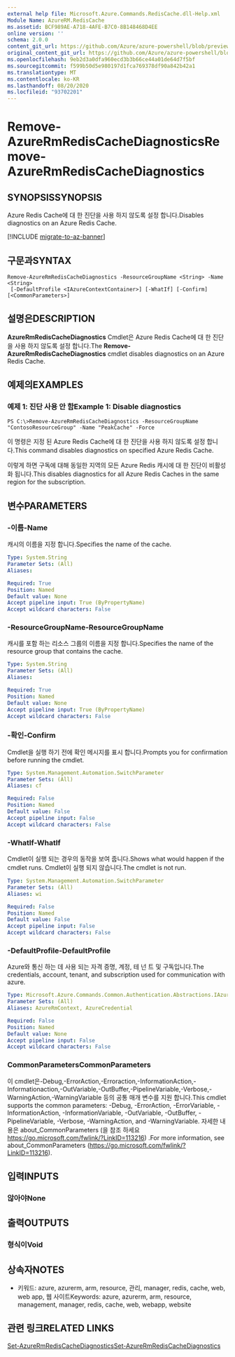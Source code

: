 ```yaml
---
external help file: Microsoft.Azure.Commands.RedisCache.dll-Help.xml
Module Name: AzureRM.RedisCache
ms.assetid: BCF989AE-A718-4AFE-B7C0-8B148468D4EE
online version: ''
schema: 2.0.0
content_git_url: https://github.com/Azure/azure-powershell/blob/preview/src/ResourceManager/RedisCache/Commands.RedisCache/help/Remove-AzureRmRedisCacheDiagnostics.md
original_content_git_url: https://github.com/Azure/azure-powershell/blob/preview/src/ResourceManager/RedisCache/Commands.RedisCache/help/Remove-AzureRmRedisCacheDiagnostics.md
ms.openlocfilehash: 9eb2d3a0dfa960ecd3b3b66ce44a01de64d7f5bf
ms.sourcegitcommit: f599b50d5e980197d1fca769378df90a842b42a1
ms.translationtype: MT
ms.contentlocale: ko-KR
ms.lasthandoff: 08/20/2020
ms.locfileid: "93702201"
---
```

# <span data-ttu-id="9dff0-101">Remove-AzureRmRedisCacheDiagnostics</span><span class="sxs-lookup"><span data-stu-id="9dff0-101">Remove-AzureRmRedisCacheDiagnostics</span></span>

## <span data-ttu-id="9dff0-102">SYNOPSIS</span><span class="sxs-lookup"><span data-stu-id="9dff0-102">SYNOPSIS</span></span>
<span data-ttu-id="9dff0-103">Azure Redis Cache에 대 한 진단을 사용 하지 않도록 설정 합니다.</span><span class="sxs-lookup"><span data-stu-id="9dff0-103">Disables diagnostics on an Azure Redis Cache.</span></span>

[!INCLUDE [migrate-to-az-banner](../../includes/migrate-to-az-banner.md)]

## <span data-ttu-id="9dff0-104">구문과</span><span class="sxs-lookup"><span data-stu-id="9dff0-104">SYNTAX</span></span>

```
Remove-AzureRmRedisCacheDiagnostics -ResourceGroupName <String> -Name <String>
 [-DefaultProfile <IAzureContextContainer>] [-WhatIf] [-Confirm] [<CommonParameters>]
```

## <span data-ttu-id="9dff0-105">설명은</span><span class="sxs-lookup"><span data-stu-id="9dff0-105">DESCRIPTION</span></span>
<span data-ttu-id="9dff0-106">**AzureRmRedisCacheDiagnostics** Cmdlet은 Azure Redis Cache에 대 한 진단을 사용 하지 않도록 설정 합니다.</span><span class="sxs-lookup"><span data-stu-id="9dff0-106">The **Remove-AzureRmRedisCacheDiagnostics** cmdlet disables diagnostics on an Azure Redis Cache.</span></span>

## <span data-ttu-id="9dff0-107">예제의</span><span class="sxs-lookup"><span data-stu-id="9dff0-107">EXAMPLES</span></span>

### <span data-ttu-id="9dff0-108">예제 1: 진단 사용 안 함</span><span class="sxs-lookup"><span data-stu-id="9dff0-108">Example 1: Disable diagnostics</span></span>
```
PS C:\>Remove-AzureRmRedisCacheDiagnostics -ResourceGroupName "ContosoResourceGroup" -Name "PeakCache" -Force
```

<span data-ttu-id="9dff0-109">이 명령은 지정 된 Azure Redis Cache에 대 한 진단을 사용 하지 않도록 설정 합니다.</span><span class="sxs-lookup"><span data-stu-id="9dff0-109">This command disables diagnostics on specified Azure Redis Cache.</span></span>

<span data-ttu-id="9dff0-110">이렇게 하면 구독에 대해 동일한 지역의 모든 Azure Redis 캐시에 대 한 진단이 비활성화 됩니다.</span><span class="sxs-lookup"><span data-stu-id="9dff0-110">This disables diagnostics for all Azure Redis Caches in the same region for the subscription.</span></span>

## <span data-ttu-id="9dff0-111">변수</span><span class="sxs-lookup"><span data-stu-id="9dff0-111">PARAMETERS</span></span>

### <span data-ttu-id="9dff0-112">-이름</span><span class="sxs-lookup"><span data-stu-id="9dff0-112">-Name</span></span>
<span data-ttu-id="9dff0-113">캐시의 이름을 지정 합니다.</span><span class="sxs-lookup"><span data-stu-id="9dff0-113">Specifies the name of the cache.</span></span>

```yaml
Type: System.String
Parameter Sets: (All)
Aliases: 

Required: True
Position: Named
Default value: None
Accept pipeline input: True (ByPropertyName)
Accept wildcard characters: False
```

### <span data-ttu-id="9dff0-114">-ResourceGroupName</span><span class="sxs-lookup"><span data-stu-id="9dff0-114">-ResourceGroupName</span></span>
<span data-ttu-id="9dff0-115">캐시를 포함 하는 리소스 그룹의 이름을 지정 합니다.</span><span class="sxs-lookup"><span data-stu-id="9dff0-115">Specifies the name of the resource group that contains the cache.</span></span>

```yaml
Type: System.String
Parameter Sets: (All)
Aliases: 

Required: True
Position: Named
Default value: None
Accept pipeline input: True (ByPropertyName)
Accept wildcard characters: False
```

### <span data-ttu-id="9dff0-116">-확인</span><span class="sxs-lookup"><span data-stu-id="9dff0-116">-Confirm</span></span>
<span data-ttu-id="9dff0-117">Cmdlet을 실행 하기 전에 확인 메시지를 표시 합니다.</span><span class="sxs-lookup"><span data-stu-id="9dff0-117">Prompts you for confirmation before running the cmdlet.</span></span>

```yaml
Type: System.Management.Automation.SwitchParameter
Parameter Sets: (All)
Aliases: cf

Required: False
Position: Named
Default value: False
Accept pipeline input: False
Accept wildcard characters: False
```

### <span data-ttu-id="9dff0-118">-WhatIf</span><span class="sxs-lookup"><span data-stu-id="9dff0-118">-WhatIf</span></span>
<span data-ttu-id="9dff0-119">Cmdlet이 실행 되는 경우의 동작을 보여 줍니다.</span><span class="sxs-lookup"><span data-stu-id="9dff0-119">Shows what would happen if the cmdlet runs.</span></span>
<span data-ttu-id="9dff0-120">Cmdlet이 실행 되지 않습니다.</span><span class="sxs-lookup"><span data-stu-id="9dff0-120">The cmdlet is not run.</span></span>

```yaml
Type: System.Management.Automation.SwitchParameter
Parameter Sets: (All)
Aliases: wi

Required: False
Position: Named
Default value: False
Accept pipeline input: False
Accept wildcard characters: False
```

### <span data-ttu-id="9dff0-121">-DefaultProfile</span><span class="sxs-lookup"><span data-stu-id="9dff0-121">-DefaultProfile</span></span>
<span data-ttu-id="9dff0-122">Azure와 통신 하는 데 사용 되는 자격 증명, 계정, 테 넌 트 및 구독입니다.</span><span class="sxs-lookup"><span data-stu-id="9dff0-122">The credentials, account, tenant, and subscription used for communication with azure.</span></span>

```yaml
Type: Microsoft.Azure.Commands.Common.Authentication.Abstractions.IAzureContextContainer
Parameter Sets: (All)
Aliases: AzureRmContext, AzureCredential

Required: False
Position: Named
Default value: None
Accept pipeline input: False
Accept wildcard characters: False
```

### <span data-ttu-id="9dff0-123">CommonParameters</span><span class="sxs-lookup"><span data-stu-id="9dff0-123">CommonParameters</span></span>
<span data-ttu-id="9dff0-124">이 cmdlet은-Debug,-ErrorAction,-Erroraction,-InformationAction,-Informationaction,-OutVariable,-OutBuffer,-PipelineVariable,-Verbose,-WarningAction,-WarningVariable 등의 공통 매개 변수를 지원 합니다.</span><span class="sxs-lookup"><span data-stu-id="9dff0-124">This cmdlet supports the common parameters: -Debug, -ErrorAction, -ErrorVariable, -InformationAction, -InformationVariable, -OutVariable, -OutBuffer, -PipelineVariable, -Verbose, -WarningAction, and -WarningVariable.</span></span> <span data-ttu-id="9dff0-125">자세한 내용은 about_CommonParameters (을 참조 하세요 https://go.microsoft.com/fwlink/?LinkID=113216) .</span><span class="sxs-lookup"><span data-stu-id="9dff0-125">For more information, see about_CommonParameters (https://go.microsoft.com/fwlink/?LinkID=113216).</span></span>

## <span data-ttu-id="9dff0-126">입력</span><span class="sxs-lookup"><span data-stu-id="9dff0-126">INPUTS</span></span>

### <span data-ttu-id="9dff0-127">않아야</span><span class="sxs-lookup"><span data-stu-id="9dff0-127">None</span></span>

## <span data-ttu-id="9dff0-128">출력</span><span class="sxs-lookup"><span data-stu-id="9dff0-128">OUTPUTS</span></span>

### <span data-ttu-id="9dff0-129">형식이</span><span class="sxs-lookup"><span data-stu-id="9dff0-129">Void</span></span>

## <span data-ttu-id="9dff0-130">상속자</span><span class="sxs-lookup"><span data-stu-id="9dff0-130">NOTES</span></span>
* <span data-ttu-id="9dff0-131">키워드: azure, azurerm, arm, resource, 관리, manager, redis, cache, web, web app, 웹 사이트</span><span class="sxs-lookup"><span data-stu-id="9dff0-131">Keywords: azure, azurerm, arm, resource, management, manager, redis, cache, web, webapp, website</span></span>

## <span data-ttu-id="9dff0-132">관련 링크</span><span class="sxs-lookup"><span data-stu-id="9dff0-132">RELATED LINKS</span></span>

[<span data-ttu-id="9dff0-133">Set-AzureRmRedisCacheDiagnostics</span><span class="sxs-lookup"><span data-stu-id="9dff0-133">Set-AzureRmRedisCacheDiagnostics</span></span>](./Set-AzureRmRedisCacheDiagnostics.md)


